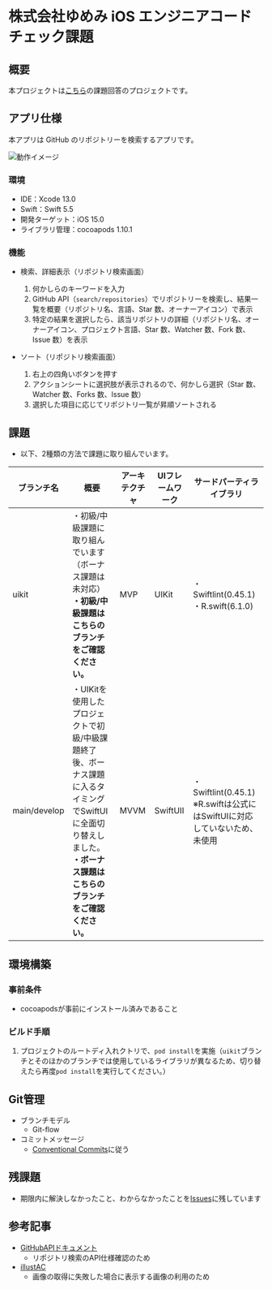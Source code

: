 # 株式会社ゆめみ iOS エンジニアコードチェック課題

## 概要

本プロジェクトは[こちら](https://github.com/yumemi-inc/ios-engineer-codecheck)の課題回答のプロジェクトです。

## アプリ仕様

本アプリは GitHub のリポジトリーを検索するアプリです。

![動作イメージ](README_Images/app.gif)

### 環境

- IDE：Xcode 13.0
- Swift：Swift 5.5
- 開発ターゲット：iOS 15.0
- ライブラリ管理：cocoapods 1.10.1

### 機能

- 検索、詳細表示（リポジトリ検索画面）
  1. 何かしらのキーワードを入力
  2. GitHub API（`search/repositories`）でリポジトリーを検索し、結果一覧を概要（リポジトリ名、言語、Star 数、オーナーアイコン）で表示
  3. 特定の結果を選択したら、該当リポジトリの詳細（リポジトリ名、オーナーアイコン、プロジェクト言語、Star 数、Watcher 数、Fork 数、Issue 数）を表示

- ソート（リポジトリ検索画面）
  1. 右上の四角いボタンを押す
  2. アクションシートに選択肢が表示されるので、何かしら選択（Star 数、Watcher 数、Forks 数、Issue 数）
  3. 選択した項目に応じてリポジトリ一覧が昇順ソートされる

## 課題

- 以下、2種類の方法で課題に取り組んでいます。

|ブランチ名|概要|アーキテクチャ|UIフレームワーク|サードパーティライブラリ|
|----------|--------------|-----------|----------|------------|
|uikit|・初級/中級課題に取り組んでいます<br>（ボーナス課題は未対応）<br>**・初級/中級課題はこちらのブランチをご確認ください。**|MVP|UIKit|・Swiftlint(0.45.1) <br> ・R.swift(6.1.0)|
|main/develop|・UIKitを使用したプロジェクトで初級/中級課題終了後、ボーナス課題に入るタイミングでSwiftUIに全面切り替えしました。<br>**・ボーナス課題はこちらのブランチをご確認ください。**|MVVM|SwiftUII|・Swiftlint(0.45.1) <br> ※R.swiftは公式にはSwiftUIに対応していないため、未使用|

## 環境構築

### 事前条件

- cocoapodsが事前にインストール済みであること

### ビルド手順

1. プロジェクトのルートディ入れクトリで、`pod install`を実施（`uikit`ブランチとそのほかのブランチでは使用しているライブラリが異なるため、切り替えたら再度`pod install`を実行してください。）
  
## Git管理

- ブランチモデル
  - Git-flow
- コミットメッセージ
  - [Conventional Commits](https://www.conventionalcommits.org/ja/v1.0.0/)に従う

## 残課題

- 期限内に解決しなかったこと、わからなかったことを[Issues](https://github.com/kamimi01/ios-codecheck-yumemi/issues)に残しています

## 参考記事

- [GitHubAPIドキュメント](https://docs.github.com/ja/rest/reference/search#search-repositories)
  - リポジトリ検索のAPI仕様確認のため
- [illustAC](https://www.ac-illust.com/)
  - 画像の取得に失敗した場合に表示する画像の利用のため